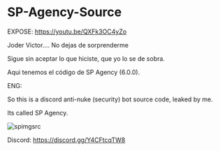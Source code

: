 # SP-Agency-Source

EXPOSE: https://youtu.be/QXFk3OC4yZo

Joder Victor.... No dejas de sorprenderme

Sigue sin aceptar lo que hiciste, que yo lo se de sobra.

Aqui tenemos el código de SP Agency (6.0.0).

ENG:

So this is a discord anti-nuke (security) bot source code, leaked by me.

Its called SP Agency.

![spimgsrc](https://user-images.githubusercontent.com/70647891/172052163-f9aa7ec9-ab1b-4262-abdd-12506815a8bb.PNG)


Discord:
https://discord.gg/Y4CFtcqTW8
